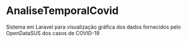 # AnaliseTemporalCovid
Sistema em Laravel para visualização gráfica dos dados fornecidos pelo OpenDataSUS dos casos de COVID-19 
